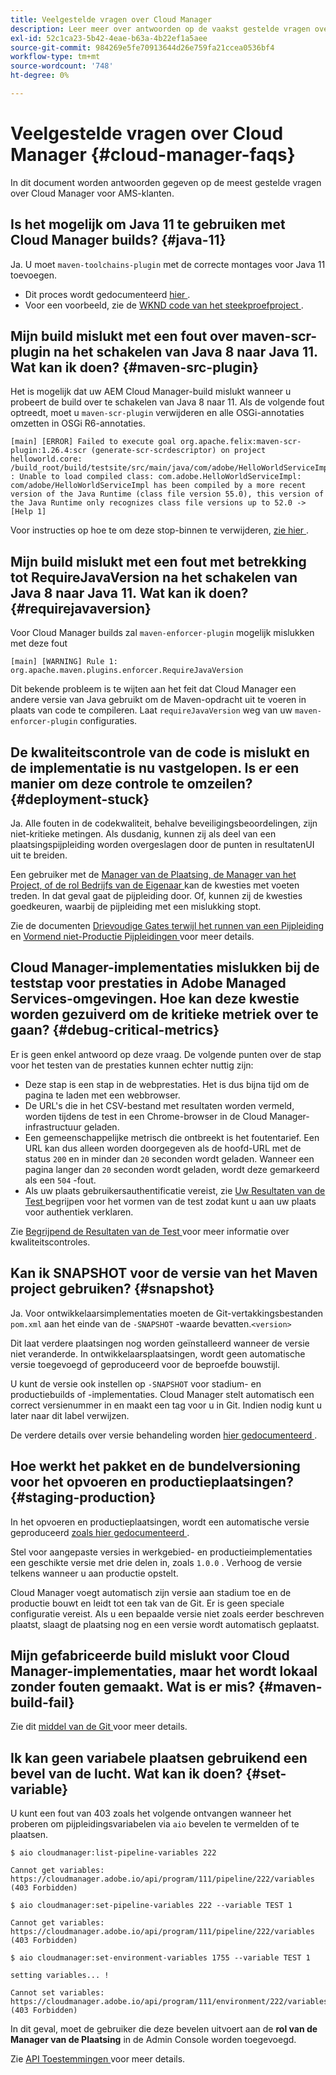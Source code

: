 ```yaml
---
title: Veelgestelde vragen over Cloud Manager
description: Leer meer over antwoorden op de vaakst gestelde vragen over Cloud Manager voor AMS-klanten.
exl-id: 52c1ca23-5b42-4eae-b63a-4b22ef1a5aee
source-git-commit: 984269e5fe70913644d26e759fa21ccea0536bf4
workflow-type: tm+mt
source-wordcount: '748'
ht-degree: 0%

---
```



# Veelgestelde vragen over Cloud Manager {#cloud-manager-faqs}

In dit document worden antwoorden gegeven op de meest gestelde vragen over Cloud Manager voor AMS-klanten.

## Is het mogelijk om Java 11 te gebruiken met Cloud Manager builds? {#java-11}

Ja. U moet `maven-toolchains-plugin` met de correcte montages voor Java 11 toevoegen.

* Dit proces wordt gedocumenteerd [ hier ](/help/getting-started/using-the-wizard.md).
* Voor een voorbeeld, zie de [ WKND code van het steekproefproject ](https://github.com/adobe/aem-guides-wknd/commit/6cb5238cb6b932735dcf91b21b0d835ae3a7fe75).

## Mijn build mislukt met een fout over maven-scr-plugin na het schakelen van Java 8 naar Java 11. Wat kan ik doen? {#maven-src-plugin}

Het is mogelijk dat uw AEM Cloud Manager-build mislukt wanneer u probeert de build over te schakelen van Java 8 naar 11. Als de volgende fout optreedt, moet u `maven-scr-plugin` verwijderen en alle OSGi-annotaties omzetten in OSGi R6-annotaties.

```text
[main] [ERROR] Failed to execute goal org.apache.felix:maven-scr-plugin:1.26.4:scr (generate-scr-scrdescriptor) on project helloworld.core: /build_root/build/testsite/src/main/java/com/adobe/HelloWorldServiceImpl.java : Unable to load compiled class: com.adobe.HelloWorldServiceImpl: com/adobe/HelloWorldServiceImpl has been compiled by a more recent version of the Java Runtime (class file version 55.0), this version of the Java Runtime only recognizes class file versions up to 52.0 -> [Help 1]
```

Voor instructies op hoe te om deze stop-binnen te verwijderen, [ zie hier ](https://cqdump.joerghoh.de/2019/01/03/from-scr-annotations-to-osgi-annotations/).

## Mijn build mislukt met een fout met betrekking tot RequireJavaVersion na het schakelen van Java 8 naar Java 11. Wat kan ik doen? {#requirejavaversion}

Voor Cloud Manager builds zal `maven-enforcer-plugin` mogelijk mislukken met deze fout

```text
[main] [WARNING] Rule 1: org.apache.maven.plugins.enforcer.RequireJavaVersion
```

Dit bekende probleem is te wijten aan het feit dat Cloud Manager een andere versie van Java gebruikt om de Maven-opdracht uit te voeren in plaats van code te compileren. Laat `requireJavaVersion` weg van uw `maven-enforcer-plugin` configuraties.

## De kwaliteitscontrole van de code is mislukt en de implementatie is nu vastgelopen. Is er een manier om deze controle te omzeilen? {#deployment-stuck}

Ja. Alle fouten in de codekwaliteit, behalve beveiligingsbeoordelingen, zijn niet-kritieke metingen. Als dusdanig, kunnen zij als deel van een plaatsingspijpleiding worden overgeslagen door de punten in resultatenUI uit te breiden.

Een gebruiker met de [ Manager van de Plaatsing, de Manager van het Project, of de rol Bedrijfs van de Eigenaar ](/help/requirements/users-and-roles.md#role-definitions) kan de kwesties met voeten treden. In dat geval gaat de pijpleiding door. Of, kunnen zij de kwesties goedkeuren, waarbij de pijpleiding met een mislukking stopt.

Zie de documenten [ Drievoudige Gates terwijl het runnen van een Pijpleiding ](/help/using/code-quality-testing.md#three-tier-gates-while-running-a-pipeline) en [ Vormend niet-Productie Pijpleidingen ](/help/using/non-production-pipelines.md#understanding-the-flow) voor meer details.

## Cloud Manager-implementaties mislukken bij de teststap voor prestaties in Adobe Managed Services-omgevingen. Hoe kan deze kwestie worden gezuiverd om de kritieke metriek over te gaan? {#debug-critical-metrics}

Er is geen enkel antwoord op deze vraag. De volgende punten over de stap voor het testen van de prestaties kunnen echter nuttig zijn:

* Deze stap is een stap in de webprestaties. Het is dus bijna tijd om de pagina te laden met een webbrowser.
* De URL&#39;s die in het CSV-bestand met resultaten worden vermeld, worden tijdens de test in een Chrome-browser in de Cloud Manager-infrastructuur geladen.
* Een gemeenschappelijke metrisch die ontbreekt is het foutentarief. Een URL kan dus alleen worden doorgegeven als de hoofd-URL met de status `200` en in minder dan `20` seconden wordt geladen. Wanneer een pagina langer dan `20` seconden wordt geladen, wordt deze gemarkeerd als een `504` -fout.
* Als uw plaats gebruikersauthentificatie vereist, zie [ Uw Resultaten van de Test ](/help/using/code-quality-testing.md#authenticated-performance-testing) begrijpen voor het vormen van de test zodat kunt u aan uw plaats voor authentiek verklaren.

Zie [ Begrijpend de Resultaten van de Test ](/help/using/code-quality-testing.md) voor meer informatie over kwaliteitscontroles.

## Kan ik SNAPSHOT voor de versie van het Maven project gebruiken? {#snapshot}

Ja. Voor ontwikkelaarsimplementaties moeten de Git-vertakkingsbestanden `pom.xml` aan het einde van de `-SNAPSHOT` -waarde bevatten.`<version>`

Dit laat verdere plaatsingen nog worden geïnstalleerd wanneer de versie niet veranderde. In ontwikkelaarsplaatsingen, wordt geen automatische versie toegevoegd of geproduceerd voor de beproefde bouwstijl.

U kunt de versie ook instellen op `-SNAPSHOT` voor stadium- en productiebuilds of -implementaties. Cloud Manager stelt automatisch een correct versienummer in en maakt een tag voor u in Git. Indien nodig kunt u later naar dit label verwijzen.

De verdere details over versie behandeling worden [ hier gedocumenteerd ](https://experienceleague.adobe.com/en/docs/experience-manager-cloud-service/content/implementing/using-cloud-manager/managing-code/project-version-handling).

## Hoe werkt het pakket en de bundelversioning voor het opvoeren en productieplaatsingen? {#staging-production}

In het opvoeren en productieplaatsingen, wordt een automatische versie geproduceerd [ zoals hier gedocumenteerd ](/help/managing-code/maven-project-version.md).

Stel voor aangepaste versies in werkgebied- en productieimplementaties een geschikte versie met drie delen in, zoals `1.0.0` . Verhoog de versie telkens wanneer u aan productie opstelt.

Cloud Manager voegt automatisch zijn versie aan stadium toe en de productie bouwt en leidt tot een tak van de Git. Er is geen speciale configuratie vereist. Als u een bepaalde versie niet zoals eerder beschreven plaatst, slaagt de plaatsing nog en een versie wordt automatisch geplaatst.

## Mijn gefabriceerde build mislukt voor Cloud Manager-implementaties, maar het wordt lokaal zonder fouten gemaakt. Wat is er mis? {#maven-build-fail}

Zie dit [ middel van de Git ](https://github.com/cqsupport/cloud-manager/blob/main/cm-build-step-fails.md) voor meer details.

## Ik kan geen variabele plaatsen gebruikend een bevel van de lucht. Wat kan ik doen? {#set-variable}

U kunt een fout van 403 zoals het volgende ontvangen wanneer het proberen om pijpleidingsvariabelen via `aio` bevelen te vermelden of te plaatsen.

```shell
$ aio cloudmanager:list-pipeline-variables 222

Cannot get variables: https://cloudmanager.adobe.io/api/program/111/pipeline/222/variables (403 Forbidden)

$ aio cloudmanager:set-pipeline-variables 222 --variable TEST 1

Cannot get variables: https://cloudmanager.adobe.io/api/program/111/pipeline/222/variables (403 Forbidden)

$ aio cloudmanager:set-environment-variables 1755 --variable TEST 1

setting variables... !

Cannot set variables: https://cloudmanager.adobe.io/api/program/111/environment/222/variables (403 Forbidden)
```

In dit geval, moet de gebruiker die deze bevelen uitvoert aan de **rol van de Manager van de Plaatsing** in de Admin Console worden toegevoegd.

Zie [ API Toestemmingen ](https://developer.adobe.com/experience-cloud/cloud-manager/guides/getting-started/permissions/) voor meer details.
